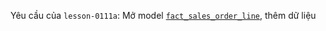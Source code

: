 Yêu cầu của `lesson-0111a`: Mở model [`fact_sales_order_line`](../models/analytics/fact_sales_order_line.sql), thêm dữ liệu


